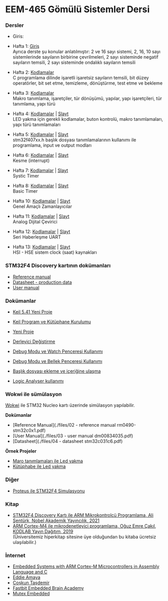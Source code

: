 # EEM-465 Gömülü Sistemler Dersi 

### Dersler 

- Giris: 

- Hafta 1: [Giriş](./dersler/01.md)  
Ayrıca derste şu konular anlatılmıştır: 2 ve 16 sayı sistemi, 2, 16, 10 sayı sistemlerinde sayıların birbirine çevrilmeleri, 2 sayı sisteminde negatif sayıların temsili, 2 sayı sisteminde ondalıklı sayıların temsili
- Hafta 2: [Kodlamalar](./dersler/02.md)   
C programlama dilinde işaretli işaretsiz sayıların temsili, bit düzey operatörler, bit set etme, temizleme, dönüştürme, test etme ve bekleme    
- Hafta 3: [Kodlamalar](./dersler/03.md)   
Makro tanımlama, işaretçiler, tür dönüşümü,  yapılar, yapı işaretçileri, tür tanımlama, yapı türü
- Hafta 4: [Kodlamalar](./dersler/04.md) | [Slayt](./dersler/04.pdf)   
LED yakma için gerekli kodlamalar, buton kontrolü, makro tanımlamaları, yapı türü tanımlamaları
- Hafta 5: [Kodlamalar](./dersler/05.md) | [Slayt](./dersler/05.pdf)   
stm32f407xx.h başlık dosyası tanımlamalarının kullanımı ile programlama, input ve output modları
- Hafta 6: [Kodlamalar](./dersler/06.md) | [Slayt](./dersler/06.pdf)   
Kesme (interrupt)
- Hafta 7: [Kodlamalar](./dersler/07.md) | [Slayt](./dersler/07.pdf)   
Systic Timer
- Hafta 8: [Kodlamalar](./dersler/08.md) | [Slayt](./dersler/08.pdf)   
Basic Timer
- Hafta 10: [Kodlamalar](./dersler/09.md) | [Slayt](./dersler/09.pdf)   
Genel Amaçlı Zamanlayıcılar
- Hafta 11: [Kodlamalar](./dersler/10.md) | [Slayt](./dersler/10.pdf)   
Analog Dijital Çevirici
- Hafta 12: [Kodlamalar](./dersler/11.md) | [Slayt](./dersler/11.pdf)   
Seri Haberleşme UART
- Hafta 13: [Kodlamalar](./dersler/12.md) | [Slayt](./dersler/12.pdf)   
HSI - HSE sistem clock (saat) kaynakları



### STM32F4 Discovery kartının dokümanları
- [Reference manual](https://github.com/asenturk/stm32f4/blob/master/Referanslar/01%20-%20RM0090%20Reference%20manual.pdf)
- [Datasheet - production data](https://github.com/asenturk/stm32f4/blob/master/Referanslar/02%20-%20STM32F407xx%20Datasheet%20-%20production%20data.pdf)
- [User manual](https://github.com/asenturk/stm32f4/blob/master/Referanslar/04%20-%20UM1472%20User%20manual.pdf)

### Dokümanlar
- [Keil 5.41 Yeni Proje](./files/01%20-%20keil5.41%20proje%20ayarlari.pdf)

- [Keil Program ve Kütüphane Kurulumu](https://github.com/asenturk/stm32f4/blob/master/Keil_uVision/01_program_ve_kutuphane_kurulumu.pdf)
- [Yeni Proje](https://github.com/asenturk/stm32f4/blob/master/Keil_uVision/09_proje_olu%C5%9Fturma.pdf)
- [Derleyici Değiştirme](https://github.com/asenturk/stm32f4/blob/master/Keil_uVision/04_derleyici_degistirme.pdf)
- [Debug Modu ve Watch Penceresi Kullanımı](https://github.com/asenturk/stm32f4/blob/master/Keil_uVision/05_debug_watch_penceresi.pdf)
- [Debug Modu ve Bellek Penceresi Kullanımı](https://github.com/asenturk/stm32f4/blob/master/Keil_uVision/07_bellek_veri_kontrolu.pdf)
- [Başlık dosyası ekleme ve içeriğine ulaşma](https://github.com/asenturk/stm32f4/blob/master/Keil_uVision/08_baslik_dosyalari.pdf)
- [Logic Analyser kullanımı](https://github.com/asenturk/stm32f4/blob/master/Keil_uVision/11_logic_analyser_kullanimi.pdf)


### Wokwi ile sümülasyon
[Wokwi](https://wokwi.com/) ile STM32 Nucleo kartı üzerinde simülasyon yapılabilir.

**Dokümanlar**
- [Reference Manual](./files/02 - reference manual rm0490-stm32c0x1.pdf)
- [User Manual](./files/03 - user manual dm00834035.pdf)
- [Datasheet](./files/04 - datasheet stm32c031c6.pdf)

**Örnek Projeler**
- [Maro tanımlamaları ile Led yakma](https://wokwi.com/projects/404114383258693633)
- [Kütüphabe ile Led yakma](https://wokwi.com/projects/404114181584997377)




### Diğer
- [Proteus ile STM32F4 Simulasyonu](https://www.youtube.com/watch?v=HrMIRMgGAh0)


### Kitap
- [STM32F4 Discovery Kartı ile ARM Mikrokontrolcü Programlama, Ali Şentürk, Nobel Akademik Yayıncılık, 2021](https://www.nobelyayin.com/stm32f4-discovery-karti-ile-arm-mikrokontrolcu-programlama-17271.html)
- [ARM Cortex-M4 ile mikrodenetleyici programlama, Oğuz Emre Çakıl, KODLAB Yayın Dağıtım, 2019](https://www.hiperkitap.com/arm-cortex-m4-ile-mikrodenetleyici-programlama)   
(Üniversitemiz hiperkitap sitesine üye olduğundan bu kitaba ücretsiz ulaşılabilir.)

### İnternet
- [Embedded Systems with ARM Cortex-M Microcontrollers in Assembly Language and C](https://www.youtube.com/channel/UCY0sQ9hpSR6yZobt1qOv6DA/videos)
- [Eddie Amaya](https://www.youtube.com/user/sdf3e33/featured)  
- [Coşkun Taşdemir](https://www.youtube.com/c/CoskunTasdemirKanal/featured)   
- [Fastbit Embedded Brain Academy](https://www.youtube.com/c/FastbitEmbeddedBrainAcademy/featured)
- [ Mutex Embedded](https://www.youtube.com/channel/UC-CuJ6qKst9-8Z-EXjoYK3Q)

<!-- - [Ders 1](./dersler/ders01.md)  
  İşaretli İşaretsiz sayılar, bit set etme, temizleme, dönüştürme, test etme ve bekleme

- [Ders 2](./dersler/ders02.md)  
  Makro işaretçiler, tür dönüşümü, tür tanımlama, yapılar ve yapı işaretçileri

- [Ders 3 kodlamalar](./dersler/ders03.md)   
  Struct Tür tanımlama ile bellek erişimi, işaretçilerin farklı kullanımları ile LED yakma-söndürme programları    
  [Ders 3 Slayt](./dersler/ders03.pdf)   
  STM32F4 Discovery kartının genel özellikleri, bellek haritası, RCC_AHB1 yazmacı GPIO Moder, IDR, ODR


- [Ders 4 kodlamalar](./dersler/ders04.md)   
  Yapı işaretçisi ile GPIO yazmaçlarına erişim, stm32f407xx.h dosyasında bulunan tanımların kullanımı
- [Ders 4 Slayt](./dersler/ders04.pdf)   
  GPIO push-pull, open drain,pull-up, pull-down modları

- [Ders 5 Slayt](./dersler/ders05.pdf)  [Ders 5 kodlamalar](./dersler/ders05.md)   
  SysTick Timer

- [Ders 6 Slayt](./dersler/ders06.pdf)  [Ders 6 kodlamalar](./dersler/ders06.md)   
  Harici kesmeler

- [Ders 7 Slayt](./dersler/ders07.pdf)  [Ders 7 kodlamalar](./dersler/ders07.md)   
  Basic Timers - Temel Zamanlayıcılar

- [Ders 8 Slayt](./dersler/ders08.pdf)  [Ders 8 kodlamalar](./dersler/ders08.md)   
  General Purpose Timers - Genel Amaçlı Zamanlayıcılar

- [Ders 9 Slayt](./dersler/ders09.pdf)  [Ders 9 kodlamalar](./dersler/ders09.md)   
  Analog Dijital Çevrici - ADC

- [Ders 10 Slayt](./dersler/ders10.pdf)  [Ders 10 kodlamalar](./dersler/ders10.md)   
  Evrensel Senkron Asenkron Alıcı Verici - USART

- [Ders 11 Slayt](./dersler/ders11.pdf)  [Ders 10 kodlamalar](./dersler/ders11.md)   
  Dahili ve harici çevrim kaynakları - HSI, HSE  



 -->